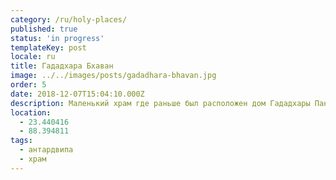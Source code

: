 ```yaml
---
category: /ru/holy-places/
published: true
status: 'in progress'
templateKey: post
locale: ru
title: Гададхара Бхаван
image: ../../images/posts/gadadhara-bhavan.jpg
order: 5
date: 2018-12-07T15:04:10.000Z
description: Маленький храм где раньше был расположен дом Гададхары Пандита
location:
  - 23.440416
  - 88.394811
tags:
  - антардвипа
  - храм
---
```

<tbd locale="ru" url="mailto:haribol@mayapur.live"></tbd>
